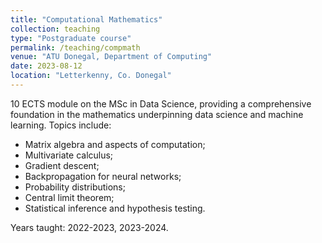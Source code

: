 ```yaml
---
title: "Computational Mathematics"
collection: teaching
type: "Postgraduate course"
permalink: /teaching/compmath
venue: "ATU Donegal, Department of Computing"
date: 2023-08-12
location: "Letterkenny, Co. Donegal"
---
```


10 ECTS module on the MSc in Data Science, providing a comprehensive foundation in the mathematics underpinning data science and machine learning. 
Topics include: 
 - Matrix algebra and aspects of computation;
 - Multivariate calculus;
 - Gradient descent;
 - Backpropagation for neural networks;
 - Probability distributions;
 - Central limit theorem;
 - Statistical inference and hypothesis testing.

Years taught: 2022-2023, 2023-2024.
